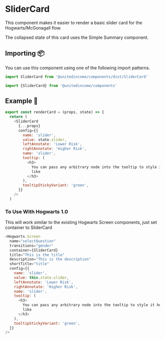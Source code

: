 # SliderCard

This component makes it easier to render a basic slider card for the Hogwarts/McGonagall flow.

The collapsed state of this card uses the Simple Summary component.

## Importing 📦

You can use this component using one of the following import patterns.

```javascript
import SliderCard from '@unitedincome/components/dist/SliderCard'
```

```javascript
import {SliderCard} from '@unitedincome/components'
```


## Example 🚀

```javascript
export const renderCard = (props, state) => {
  return (
    <SliderCard
      {...props}
      config={{
        name: 'slider',
        value: state.slider,
        leftAnnotate: 'Lower Risk',
        rightAnnotate: 'Higher Risk',
        name: 'slider',
        tooltip: (
          <h3>
            You can pass any arbitrary node into the tooltip to style it how you'd
            like
          </h3>
        ),
        tooltipStickyVariant: 'green',
      }}
    />
  )
```

### To Use With Hogwarts 1.0

This will work similar to the existing Hogwarts Screen components, just set container to SliderCard

```javascript
<Hogwarts.Screen
  name="selectQuestion"
  transitions="gender"
  container={SliderCard}
  title="This is the title"
  description="This is the description"
  shortTitle="title"
  config={{
    name: 'slider',
    value: this.state.slider,
    leftAnnotate: 'Lower Risk',
    rightAnnotate: 'Higher Risk',
    name: 'slider',
    tooltip: (
      <h3>
        You can pass any arbitrary node into the tooltip to style it how you'd
        like
      </h3>
    ),
    tooltipStickyVariant: 'green',
  }}
/>
```
